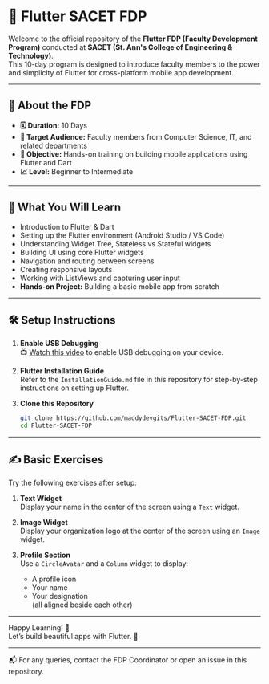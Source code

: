 # 🚀 Flutter SACET FDP

Welcome to the official repository of the **Flutter FDP (Faculty Development Program)** conducted at **SACET (St. Ann's College of Engineering & Technology)**.  
This 10-day program is designed to introduce faculty members to the power and simplicity of Flutter for cross-platform mobile app development.

---

## 📌 About the FDP

- **🗓️ Duration:** 10 Days  
- **🎯 Target Audience:** Faculty members from Computer Science, IT, and related departments  
- **🎯 Objective:** Hands-on training on building mobile applications using Flutter and Dart  
- **📈 Level:** Beginner to Intermediate  

---

## 🧠 What You Will Learn

- Introduction to Flutter & Dart  
- Setting up the Flutter environment (Android Studio / VS Code)  
- Understanding Widget Tree, Stateless vs Stateful widgets  
- Building UI using core Flutter widgets  
- Navigation and routing between screens  
- Creating responsive layouts  
- Working with ListViews and capturing user input  
- **Hands-on Project:** Building a basic mobile app from scratch  

---

## 🛠️ Setup Instructions

1. **Enable USB Debugging**  
   📺 [Watch this video](https://www.youtube.com/watch?v=Ucs34BkfPB0) to enable USB debugging on your device.

2. **Flutter Installation Guide**  
   Refer to the `InstallationGuide.md` file in this repository for step-by-step instructions on setting up Flutter.

3. **Clone this Repository**  
   ```bash
   git clone https://github.com/maddydevgits/Flutter-SACET-FDP.git
   cd Flutter-SACET-FDP
   ```

---

## ✍️ Basic Exercises

Try the following exercises after setup:

1. **Text Widget**  
   Display your name in the center of the screen using a `Text` widget.

2. **Image Widget**  
   Display your organization logo at the center of the screen using an `Image` widget.

3. **Profile Section**  
   Use a `CircleAvatar` and a `Column` widget to display:
   - A profile icon  
   - Your name  
   - Your designation  
   (all aligned beside each other)

---

Happy Learning! 🎉  
Let’s build beautiful apps with Flutter. 💙

---  
📬 For any queries, contact the FDP Coordinator or open an issue in this repository.
